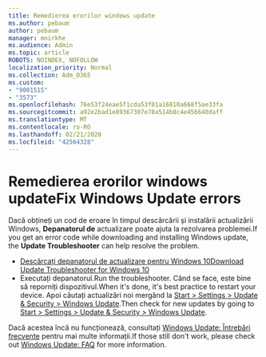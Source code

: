 ```yaml
---
title: Remedierea erorilor windows update
ms.author: pebaum
author: pebaum
manager: mnirkhe
ms.audience: Admin
ms.topic: article
ROBOTS: NOINDEX, NOFOLLOW
localization_priority: Normal
ms.collection: Adm_O365
ms.custom:
- "9001515"
- "3573"
ms.openlocfilehash: 76e53f24eae5f1cda53f01a16810a668f5ae33fa
ms.sourcegitcommit: a92e2bad1e89367307e78a514b8c4e456640daff
ms.translationtype: MT
ms.contentlocale: ro-RO
ms.lasthandoff: 02/21/2020
ms.locfileid: "42564328"
---
```

# <a name="fix-windows-update-errors"></a><span data-ttu-id="f8bb7-102">Remedierea erorilor windows update</span><span class="sxs-lookup"><span data-stu-id="f8bb7-102">Fix Windows Update errors</span></span>

<span data-ttu-id="f8bb7-103">Dacă obțineți un cod de eroare în timpul descărcării și instalării actualizării Windows, **Depanatorul de** actualizare poate ajuta la rezolvarea problemei.</span><span class="sxs-lookup"><span data-stu-id="f8bb7-103">If you get an error code while downloading and installing Windows update, the **Update Troubleshooter** can help resolve the problem.</span></span>

- [<span data-ttu-id="f8bb7-104">Descărcați depanatorul de actualizare pentru Windows 10</span><span class="sxs-lookup"><span data-stu-id="f8bb7-104">Download Update Troubleshooter for Windows 10</span></span>](https://support.microsoft.com/en-us/help/4027322/windows-update-troubleshooter)
- <span data-ttu-id="f8bb7-105">Executați depanatorul.</span><span class="sxs-lookup"><span data-stu-id="f8bb7-105">Run the troubleshooter.</span></span> <span data-ttu-id="f8bb7-106">Când se face, este bine să reporniți dispozitivul.</span><span class="sxs-lookup"><span data-stu-id="f8bb7-106">When it's done, it's best practice to restart your device.</span></span> <span data-ttu-id="f8bb7-107">Apoi căutați actualizări noi mergând la [Start > Settings > Update & Security > Windows Update](ms-settings:windowsupdate).</span><span class="sxs-lookup"><span data-stu-id="f8bb7-107">Then check for new updates by going to [Start > Settings > Update & Security > Windows Update](ms-settings:windowsupdate).</span></span>

<span data-ttu-id="f8bb7-108">Dacă acestea încă nu funcționează, consultați [Windows Update: Întrebări frecvente](https://support.microsoft.com/help/12373/windows-update-faq) pentru mai multe informații.</span><span class="sxs-lookup"><span data-stu-id="f8bb7-108">If those still don't work, please check out [Windows Update: FAQ](https://support.microsoft.com/help/12373/windows-update-faq) for more information.</span></span>
